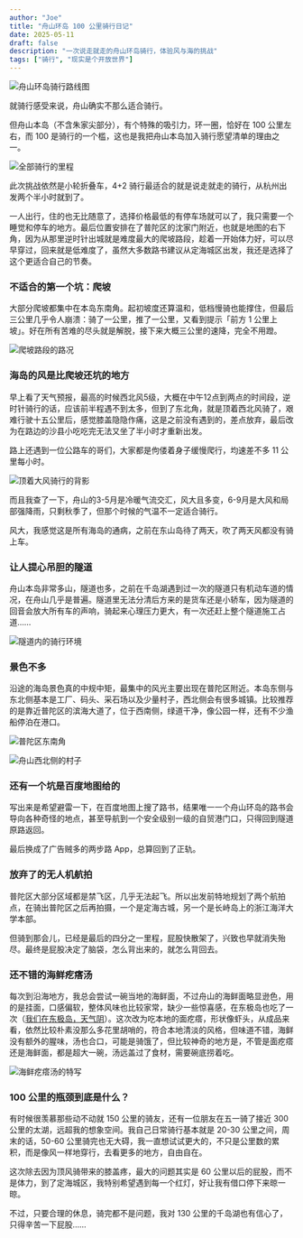 ```yaml
---
author: "Joe"
title: "舟山环岛 100 公里骑行日记"
date: 2025-05-11
draft: false
description: "一次说走就走的舟山环岛骑行，体验风与海的挑战"
tags: ["骑行", "现实是个开放世界"]
---
```


![舟山环岛骑行路线图](/images/posts/zhoushan-100km-cycling-diary/cycling-route-overview.webp)

就骑行感受来说，舟山确实不那么适合骑行。

但舟山本岛（不含朱家尖部分），有个特殊的吸引力，环一圈，恰好在 100 公里左右，而 100 是骑行的一个槛，这也是我把舟山本岛加入骑行愿望清单的理由之一。

![全部骑行的里程](/images/posts/zhoushan-100km-cycling-diary/cycling-route-planning.webp)

此次挑战依然是小轮折叠车，4+2 骑行最适合的就是说走就走的骑行，从杭州出发两个半小时就到了。

一人出行，住的也无比随意了，选择价格最低的有停车场就可以了，我只需要一个睡觉和停车的地方。最后位置安排在了普陀区的沈家门附近，也就是地图的右下角，因为从那里逆时针出城就是难度最大的爬坡路段，趁着一开始体力好，可以尽早穿过，回来就是低难度了，虽然大多数路书建议从定海城区出发，我还是选择了这个更适合自己的节奏。

### 不适合的第一个坑：爬坡

大部分爬坡都集中在本岛东南角。起初坡度还算温和，低档慢骑也能撑住，但最后三公里几乎令人崩溃：骑了一公里，推了一公里，又看到提示「前方 1 公里上坡」。好在所有苦难的尽头就是解脱，接下来大概三公里的速降，完全不用蹬。

![爬坡路段的路况](/images/posts/zhoushan-100km-cycling-diary/uphill-road.webp)

### 海岛的风是比爬坡还坑的地方

早上看了天气预报，最高的时候西北风5级，大概在中午12点到两点的时间段，逆时针骑行的话，应该前半程遇不到太多，但到了东北角，就是顶着西北风骑了，艰难行驶十五公里后，感觉膝盖隐隐作痛，这是之前没有遇到的，差点放弃，最后改为在路边的沙县小吃吃完无法又坐了半小时才重新出发。

路上还遇到一位公路车的哥们，大家都是佝偻着身子缓慢爬行，均速差不多 11 公里每小时。

![顶着大风骑行的背影](/images/posts/zhoushan-100km-cycling-diary/cycling-against-wind.webp)

而且我查了一下，舟山的3-5月是冷暖气流交汇，风大且多变，6-9月是大风和局部强降雨，只剩秋季了，但那个时候的气温不一定适合骑行。

风大，我感觉这是所有海岛的通病，之前在东山岛待了两天，吹了两天风都没有骑上车。

### 让人提心吊胆的隧道

舟山本岛非常多山，隧道也多，之前在千岛湖遇到过一次的隧道只有机动车道的情况，在舟山几乎是普遍。隧道里无法分清后方来的是货车还是小轿车，因为隧道的回音会放大所有车的声响，骑起来心理压力更大，有一次还赶上整个隧道施工占道……

![隧道内的骑行环境](/images/posts/zhoushan-100km-cycling-diary/tunnel-cycling.webp)

### 景色不多

沿途的海岛景色真的中规中矩，最集中的风光主要出现在普陀区附近。本岛东侧与东北侧基本是工厂、码头、采石场以及少量村子，西北侧会有很多城镇。比较推荐的是靠近普陀区的滨海大道了，位于西南侧，绿道干净，像公园一样，还有不少渔船停泊在港口。

![普陀区东南角](/images/posts/zhoushan-100km-cycling-diary/putuo-coastal-road.webp)

![舟山西北侧的村子](/images/posts/zhoushan-100km-cycling-diary/fishing-boats.webp)

### 还有一个坑是百度地图给的

写出来是希望避雷一下，在百度地图上搜了路书，结果唯一一个舟山环岛的路书会导向各种奇怪的地点，甚至导航到一个安全级别一级的自贸港门口，只得回到隧道原路返回。

最后换成了广告贼多的两步路 App，总算回到了正轨。

### 放弃了的无人机航拍

普陀区大部分区域都是禁飞区，几乎无法起飞。所以出发前特地规划了两个航拍点，在骑出普陀区之后再拍摄，一个是定海古城，另一个是长峙岛上的浙江海洋大学本部。

但骑到那会儿，已经是最后的四分之一里程，屁股快散架了，兴致也早就消失殆尽。最终是屁股决定了脑袋，怎么背出来的，就怎么背回去。

### 还不错的海鲜疙瘩汤

每次到沿海地方，我总会尝试一碗当地的海鲜面，不过舟山的海鲜面略显逊色，用的是挂面，口感偏软，整体风味也比较家常，缺少一些惊喜感，在东极岛也吃了一次（[我们在东极岛，天气阴](/posts/dongji-island-tour-2022)）。这次改为吃本地的面疙瘩，形状像虾头，从成品来看，依然比较朴素没那么多花里胡哨的，符合本地清淡的风格，但味道不错，海鲜没有额外的腥味，汤也合口，可能是骑饿了，但比较神奇的地方是，不管是面疙瘩还是海鲜面，都是超大一碗，汤远盖过了食材，需要碗底捞着吃。

![海鲜疙瘩汤的特写](/images/posts/zhoushan-100km-cycling-diary/seafood-soup.webp)

### 100 公里的瓶颈到底是什么？

有时候很羡慕那些动不动就 150 公里的骑友，还有一位朋友在五一骑了接近 300 公里的太湖，远超我的想象空间。我自己日常骑行基本就是 20-30 公里之间，周末的话，50-60 公里骑完也无大碍，我一直想试试更大的，不只是公里数的累积，而是像风一样地穿行，去看更多的地方，自由自在。

这次除去因为顶风骑带来的膝盖疼，最大的问题其实是 60 公里以后的屁股，而不是体力，到了定海城区，我特别希望遇到每一个红灯，好让我有借口停下来晾一晾。

不过，只要合理的休息，骑完都不是问题，我对 130 公里的千岛湖也有信心了，只得辛苦一下屁股…… 
